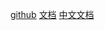 [github](https://github.com/ianstormtaylor/slate)
[文档](https://docs.slatejs.org/)
[中文文档](https://doodlewind.github.io/slate-doc-cn/)